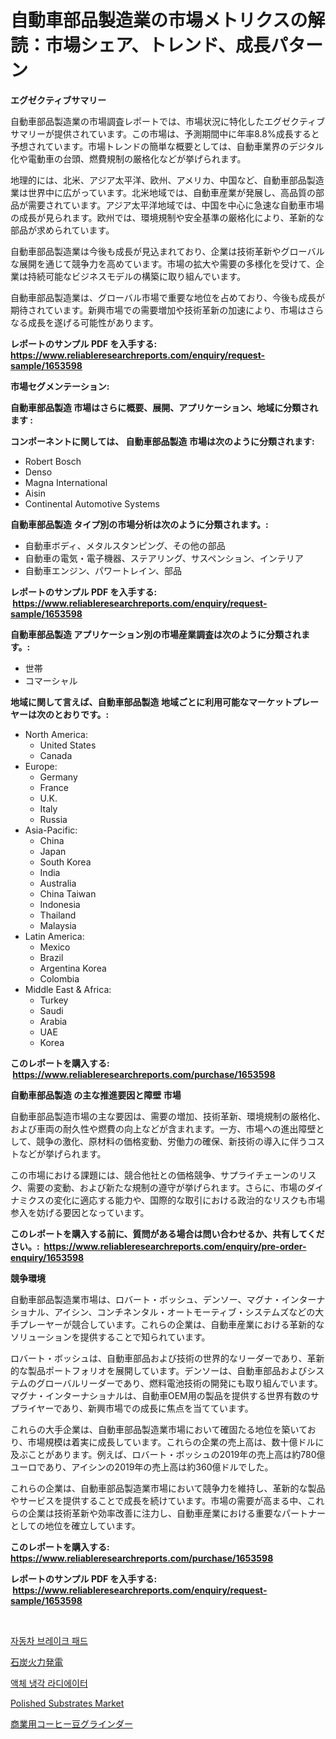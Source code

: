 <p><h1>自動車部品製造業の市場メトリクスの解読：市場シェア、トレンド、成長パターン</h1></p><p><strong>エグゼクティブサマリー</strong></p>
<p><p>自動車部品製造業の市場調査レポートでは、市場状況に特化したエグゼクティブサマリーが提供されています。この市場は、予測期間中に年率8.8%成長すると予想されています。市場トレンドの簡単な概要としては、自動車業界のデジタル化や電動車の台頭、燃費規制の厳格化などが挙げられます。</p><p>地理的には、北米、アジア太平洋、欧州、アメリカ、中国など、自動車部品製造業は世界中に広がっています。北米地域では、自動車産業が発展し、高品質の部品が需要されています。アジア太平洋地域では、中国を中心に急速な自動車市場の成長が見られます。欧州では、環境規制や安全基準の厳格化により、革新的な部品が求められています。</p><p>自動車部品製造業は今後も成長が見込まれており、企業は技術革新やグローバルな展開を通じて競争力を高めています。市場の拡大や需要の多様化を受けて、企業は持続可能なビジネスモデルの構築に取り組んでいます。</p><p>自動車部品製造業は、グローバル市場で重要な地位を占めており、今後も成長が期待されています。新興市場での需要増加や技術革新の加速により、市場はさらなる成長を遂げる可能性があります。</p></p>
<p><strong>レポートのサンプル PDF を入手する: <a href="https://www.reliableresearchreports.com/enquiry/request-sample/1653598">https://www.reliableresearchreports.com/enquiry/request-sample/1653598</a></strong></p>
<p><strong>市場セグメンテーション:</strong></p>
<p><strong> 自動車部品製造 市場はさらに概要、展開、アプリケーション、地域に分類されます :</strong></p>
<p><strong>コンポーネントに関しては、 自動車部品製造 市場は次のように分類されます: &nbsp;</strong></p>
<p><ul><li>Robert Bosch</li><li>Denso</li><li>Magna International</li><li>Aisin</li><li>Continental Automotive Systems</li></ul></p>
<p><strong> 自動車部品製造 タイプ別の市場分析は次のように分類されます。:</strong></p>
<p><ul><li>自動車ボディ、メタルスタンピング、その他の部品</li><li>自動車の電気・電子機器、ステアリング、サスペンション、インテリア</li><li>自動車エンジン、パワートレイン、部品</li></ul></p>
<p><strong>レポートのサンプル PDF を入手する: &nbsp;<a href="https://www.reliableresearchreports.com/enquiry/request-sample/1653598">https://www.reliableresearchreports.com/enquiry/request-sample/1653598</a></strong></p>
<p><strong> 自動車部品製造 アプリケーション別の市場産業調査は次のように分類されます。:</strong></p>
<p><ul><li>世帯</li><li>コマーシャル</li></ul></p>
<p><strong>地域に関して言えば、自動車部品製造 地域ごとに利用可能なマーケットプレーヤーは次のとおりです。:</strong></p>
<p><ul>
    <li>
        North America:
        <ul>
            <li>United States</li>
            <li>Canada</li>
        </ul>
    </li>
    <li>
        Europe:
        <ul>
            <li>Germany</li>
            <li>France</li>
            <li>U.K.</li>
            <li>Italy</li>
            <li>Russia</li>
        </ul>
    </li>
    <li>
        Asia-Pacific:
        <ul>
            <li>China</li>
            <li>Japan</li>
            <li>South Korea</li>
            <li>India</li>
            <li>Australia</li>
            <li>China Taiwan</li>
            <li>Indonesia</li>
            <li>Thailand</li>
            <li>Malaysia</li>
        </ul>
    </li>
    <li>
        Latin America:
        <ul>
            <li>Mexico</li>
            <li>Brazil</li>
            <li>Argentina Korea</li>
            <li>Colombia</li>
        </ul>
    </li>
    <li>
        Middle East & Africa:
        <ul>
            <li>Turkey</li>
            <li>Saudi</li>
            <li>Arabia</li>
            <li>UAE</li>
            <li>Korea</li>
        </ul>
    </li>
    </ul></p>
<p><strong>このレポートを購入する: &nbsp;<a href="https://www.reliableresearchreports.com/purchase/1653598">https://www.reliableresearchreports.com/purchase/1653598</a></strong></p>
<p><strong>自動車部品製造 の主な推進要因と障壁 市場</strong></p>
<p><p>自動車部品製造市場の主な要因は、需要の増加、技術革新、環境規制の厳格化、および車両の耐久性や燃費の向上などが含まれます。一方、市場への進出障壁として、競争の激化、原材料の価格変動、労働力の確保、新技術の導入に伴うコストなどが挙げられます。</p><p>この市場における課題には、競合他社との価格競争、サプライチェーンのリスク、需要の変動、および新たな規制の遵守が挙げられます。さらに、市場のダイナミクスの変化に適応する能力や、国際的な取引における政治的なリスクも市場参入を妨げる要因となっています。</p></p>
<p><strong>このレポートを購入する前に、質問がある場合は問い合わせるか、共有してください。:&nbsp; <a href="https://www.reliableresearchreports.com/enquiry/pre-order-enquiry/1653598">https://www.reliableresearchreports.com/enquiry/pre-order-enquiry/1653598</a></strong></p>
<p><strong>競争環境</strong></p>
<p><p>自動車部品製造業市場は、ロバート・ボッシュ、デンソー、マグナ・インターナショナル、アイシン、コンチネンタル・オートモーティブ・システムズなどの大手プレーヤーが競合しています。これらの企業は、自動車産業における革新的なソリューションを提供することで知られています。</p><p>ロバート・ボッシュは、自動車部品および技術の世界的なリーダーであり、革新的な製品ポートフォリオを展開しています。デンソーは、自動車部品およびシステムのグローバルリーダーであり、燃料電池技術の開発にも取り組んでいます。マグナ・インターナショナルは、自動車OEM用の製品を提供する世界有数のサプライヤーであり、新興市場での成長に焦点を当てています。</p><p>これらの大手企業は、自動車部品製造業市場において確固たる地位を築いており、市場規模は着実に成長しています。これらの企業の売上高は、数十億ドルに及ぶことがあります。例えば、ロバート・ボッシュの2019年の売上高は約780億ユーロであり、アイシンの2019年の売上高は約360億ドルでした。</p><p>これらの企業は、自動車部品製造業市場において競争力を維持し、革新的な製品やサービスを提供することで成長を続けています。市場の需要が高まる中、これらの企業は技術革新や効率改善に注力し、自動車産業における重要なパートナーとしての地位を確立しています。</p></p>
<p><strong>このレポートを購入する: &nbsp; <a href="https://www.reliableresearchreports.com/purchase/1653598">https://www.reliableresearchreports.com/purchase/1653598</a></strong></p>
<p><strong>レポートのサンプル PDF を入手する: &nbsp;<a href="https://www.reliableresearchreports.com/enquiry/request-sample/1653598">https://www.reliableresearchreports.com/enquiry/request-sample/1653598</a></strong><strong></strong></p>
<p>&nbsp;</p>
<p><p><a href="https://github.com/OwenHamiytll568745/Market-Research-Report-List-1/blob/main/41541479992.md">자동차 브레이크 패드</a></p><p><a href="https://github.com/dandier2003/Market-Research-Report-List-1/blob/main/756376310932.md">石炭火力発電</a></p><p><a href="https://github.com/vdhdwjyp90142/Market-Research-Report-List-1/blob/main/63941489991.md">액체 냉각 라디에이터</a></p><p><a href="https://github.com/dringals/Market-Research-Report-List-3/blob/main/polished-substrates-market.md">Polished Substrates Market</a></p><p><a href="https://github.com/sghwr779811674/Market-Research-Report-List-1/blob/main/823637810931.md">商業用コーヒー豆グラインダー</a></p></p>